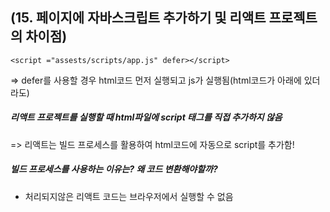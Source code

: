 ## (15. 페이지에 자바스크립트 추가하기 및 리액트 프로젝트의 차이점)
```<script ="assests/scripts/app.js" defer></script>```

=> defer를 사용할 경우 html코드 먼저 실행되고 js가 실행됨(html코드가 아래에 있더라도)

##### 리액트 프로젝트를 실행할 때 html파일에 script 태그를 직접 추가하지 않음<br>
  => 리액트는 빌드 프로세스를 활용하여 html코드에 자동으로 script를 추가함!

##### 빌드 프로세스를 사용하는 이유는? 왜 코드 변환해야할까?
- 처리되지않은 리액트 코드는 브라우저에서 실행할 수 없음
